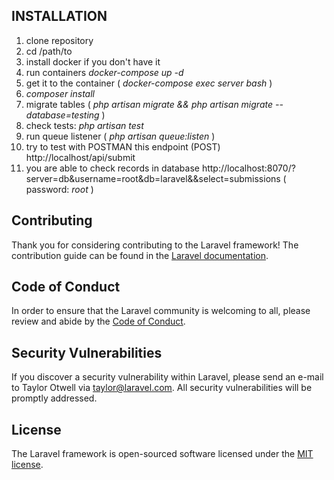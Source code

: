 ## INSTALLATION

1. clone repository
2. cd /path/to
3. install docker if you don't have it
4. run containers *docker-compose up -d*
5. get it to the container ( *docker-compose exec server bash* )
6. *composer install*
7. migrate tables ( *php artisan migrate && php artisan migrate --database=testing* )
8. check tests: *php artisan test*
9. run queue listener ( *php artisan queue:listen* )
10. try to test with POSTMAN this endpoint (POST) http://localhost/api/submit
11. you are able to check records in database http://localhost:8070/?server=db&username=root&db=laravel&&select=submissions ( password: *root* )

## Contributing

Thank you for considering contributing to the Laravel framework! The contribution guide can be found in the [Laravel documentation](https://laravel.com/docs/contributions).

## Code of Conduct

In order to ensure that the Laravel community is welcoming to all, please review and abide by the [Code of Conduct](https://laravel.com/docs/contributions#code-of-conduct).

## Security Vulnerabilities

If you discover a security vulnerability within Laravel, please send an e-mail to Taylor Otwell via [taylor@laravel.com](mailto:taylor@laravel.com). All security vulnerabilities will be promptly addressed.

## License

The Laravel framework is open-sourced software licensed under the [MIT license](https://opensource.org/licenses/MIT).
